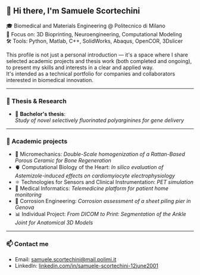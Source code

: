 ## 👋 Hi there, I'm Samuele Scortechini

🎓 Biomedical and Materials Engineering @ Politecnico di Milano  
🔬 Focus on: 3D Bioprinting, Neuroengineering, Computational Modeling  
🛠️ Tools: Python, Matlab, C++, SolidWorks, Abaqus, OpenCOR, 3Dslicer  

This profile is not just a personal introduction — it's a space where I share selected academic projects and thesis work (both completed and ongoing), to present my skills and interests in a clear and applied way.  
It's intended as a technical portfolio for companies and collaborators interested in biomedical innovation.

---

### 🧪 Thesis & Research

- 🧬 **Bachelor's thesis**:  
  *Study of novel selectively fluorinated polyarginines for gene delivery*

---

### 📌 Academic projects  
- 🦴 Micromechanics: *Double-Scale homogenization of a Rattan-Based Porous Ceramic for Bone Regeneration*
- 🫀 Computational Biology of the Heart: *In silico evaluation of Astemizole-induced effects on cardiomyiocyte electrophysiology*
- ⚛️ Technologies for Sensors and Clinical Instrumentation: *PET simulation*  
- 📱 Medical Informatics: *Telemedicine platform for patient home monitoring*
- 🌊 Corrosion Engineering: *Corrosion assessment of a sheet piling pier in Genova*
- 📊 Individual Project: *From DICOM to Print: Segmentation of the Ankle Joint for Anatomical 3D Models*

---

### 📫 Contact me  
- Email: samuele.scortechini@mail.polimi.it  
- LinkedIn: [linkedin.com/in/samuele-scortechini-12june2001](https://www.linkedin.com/in/samuele-scortechini-12june2001/)

<!-- Optional: GitHub Stats (requires theme configuration)
![Samuele's GitHub stats](https://github-readme-stats.vercel.app/api?username=samuelescortechini&show_icons=true&theme=default)
-->

